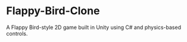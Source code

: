 # Flappy-Bird-Clone
A Flappy Bird-style 2D game built in Unity using C# and physics-based controls.
